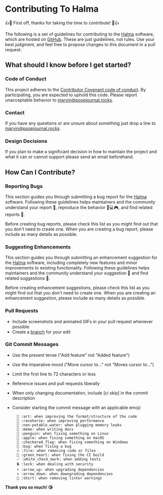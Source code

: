 # Contributing To Halma

👍🎉 First off, thanks for taking the time to contribute! 🎉👍

The following is a set of guidelines for contributing to the [Halma](https://poopjournal.rocks/Halma/) software, which are hosted on [GitHub](https://github.com/Crazy-Marvin/Halma/).
These are just guidelines, not rules. Use your best judgment, and feel free to propose changes to this document in a pull request.

## What should I know before I get started?

### Code of Conduct

This project adheres to the [Contributor Covenant code of conduct](https://contributor-covenant.org/version/1/4/).
By participating, you are expected to uphold this code. Please report unacceptable behavior to [marvin@poopjournal.rocks](mailto:marvin@poopjournal.rocks).

### Contact

If you have any questions or are unsure about something just drop a line to [marvin@poopjournal.rocks](mailto:marvin@poopjournal.rocks).

### Design Decisions

If you plan to make a significant decision in how to maintain the project and what it can or cannot support please send an email beforehand. 

## How Can I Contribute?

### Reporting Bugs

This section guides you through submitting a bug report for the [Halma](https://poopjournal.rocks/Halma/) software. Following these guidelines helps maintainers and the community understand your report 📝, reproduce the behavior 📱💻🎮, and find related reports 🔎.

Before creating bug reports, please check this list as you might find out that you don't need to create one. When you are creating a bug report, please include as many details as possible.

### Suggesting Enhancements

This section guides you through submitting an enhancement suggestion for the [Halma](https://poopjournal.rocks/Halma/) software, including completely new features and minor improvements to existing functionality. Following these guidelines helps maintainers and the community understand your suggestion 📝 and find related suggestions 🔎.

Before creating enhancement suggestions, please check this list as you might find out that you don't need to create one. When you are creating an enhancement suggestion, please include as many details as possible.

### Pull Requests

+ Include screenshots and animated GIFs in your pull request whenever possible
+ Create a [branch](https://guides.github.com/introduction/flow/) for your edit
    
### Git Commit Messages

+ Use the present tense ("Add feature" not "Added feature")
+ Use the imperative mood ("Move cursor to..." not "Moves cursor to...")
+ Limit the first line to 72 characters or less
+ Reference issues and pull requests liberally
+ When only changing documentation, include [ci skip] in the commit description
+ Consider starting the commit message with an applicable emoji:

        🎨 :art: when improving the format/structure of the code
        🐎 :racehorse: when improving performance
        🚱 :non-potable_water: when plugging memory leaks
        📝 :memo: when writing docs
        🐧 :penguin: when fixing something on Linux
        🍎 :apple: when fixing something on macOS
        🏁 :checkered_flag: when fixing something on Windows
        🐛 :bug: when fixing a bug
        🔥 :fire: when removing code or files
        💚 :green_heart: when fixing the CI build
        ✅ :white_check_mark: when adding tests
        🔒 :lock: when dealing with security
        ⬆️ :arrow_up: when upgrading dependencies
        ⬇️ :arrow_down: when downgrading dependencies
        👕 :shirt: when removing linter warnings
        
        
__Thank you so much! 😘__

